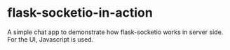 # flask-socketio-in-action
A simple chat app to demonstrate how flask-socketio works in server side. For the UI, Javascript is used.

